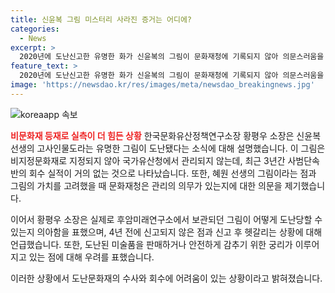 ```yaml
---
title: 신윤복 그림 미스터리 사라진 증거는 어디에?
categories:
  - News
excerpt: >
  2020년에 도난신고한 유명한 화가 신윤복의 그림이 문화재청에 기록되지 않아 의문스러움을 낳고 있다. 그림은 4~5년 전 도난됐으나 공개수사가 이뤄지지 않아 발견이 어려울 것으로 예상된다. 한국문화유산정책연구소 소장은 그림의 가치와 도난 시기, 경과를 설명하며, 경찰에 의하면 2020년에도 신고가 없다고 한다. 또한, 국가유산청의 사범단속반은 도난문화재의 수사에 대한 실적이 부족한 상황으로 이어진다. 도난된 미술품의 불법거래가 지속되고 있으며, 문화재청 미술품 관리에 대한 우려가 제기되고 있다.
feature_text: >
  2020년에 도난신고한 유명한 화가 신윤복의 그림이 문화재청에 기록되지 않아 의문스러움을 낳고 있다. 그림은 4~5년 전 도난됐으나 공개수사가 이뤄지지 않아 발견이 어려울 것으로 예상된다. 한국문화유산정책연구소 소장은 그림의 가치와 도난 시기, 경과를 설명하며, 경찰에 의하면 2020년에도 신고가 없다고 한다. 또한, 국가유산청의 사범단속반은 도난문화재의 수사에 대한 실적이 부족한 상황으로 이어진다. 도난된 미술품의 불법거래가 지속되고 있으며, 문화재청 미술품 관리에 대한 우려가 제기되고 있다.
image: 'https://newsdao.kr/res/images/meta/newsdao_breakingnews.jpg'
---
```


<p><img src="https://newsdao.kr/res/images/meta/newsdao_breakingnews.jpg" alt="koreaapp 속보" /></p>

<p><b><span style="color: #ee2323;">비문화재 등재로 실측이 더 힘든 상황</span></b>
한국문화유산정책연구소장 황평우 소장은 신윤복 선생의 고사인물도라는 유명한 그림이 도난됐다는 소식에 대해 설명했습니다. 이 그림은 비지정문화재로 지정되지 않아 국가유산청에서 관리되지 않는데, 최근 3년간 사범단속반의 회수 실적이 거의 없는 것으로 나타났습니다. 또한, 혜원 선생의 그림이라는 점과 그림의 가치를 고려했을 때 문화재청은 관리의 의무가 있는지에 대한 의문을 제기했습니다. </p>

<p>이어서 황평우 소장은 실제로 후암미래연구소에서 보관되던 그림이 어떻게 도난당할 수 있는지 의아함을 표했으며, 4년 전에 신고되지 않은 점과 신고 후 헷갈리는 상황에 대해 언급했습니다. 또한, 도난된 미술품을 판매하거나 안전하게 감추기 위한 궁리가 이루어지고 있는 점에 대해 우려를 표했습니다.</p>

<p>이러한 상황에서 도난문화재의 수사와 회수에 어려움이 있는 상황이라고 밝혀졌습니다.</p>

